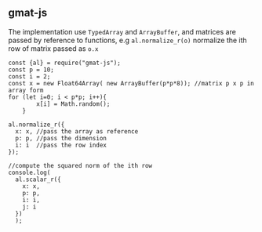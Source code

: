 ## gmat-js



The implementation use `TypedArray` and `ArrayBuffer`, and matrices are
passed by reference to functions, e.g `al.normalize_r(o)` normalize the
ith row of matrix passed as `o.x`

```
const {al} = require("gmat-js");
const p = 10;
const i = 2;
const x = new Float64Array( new ArrayBuffer(p*p*8)); //matrix p x p in array form
for (let i=0; i < p*p; i++){
        x[i] = Math.random();
    }

al.normalize_r({
  x: x, //pass the array as reference
  p: p, //pass the dimension
  i: i  //pass the row index
});

//compute the squared norm of the ith row
console.log(
  al.scalar_r({
    x: x,
    p: p,
    i: i,
    j: i
  })
  );
```  
